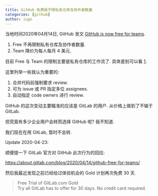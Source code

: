 ```yaml
---
title: GitHub 免费版不限私有仓库及协作者数量
categories: [github]
author: iugo
---
```


当地时间2020年04月14日, GitHub 发文 [GitHub is now free for teams][0].

1. Free 不再限制私有仓库及协作者数量.
2. Team 降价为每人每月 4 美元.

目前 Free 与 Team 的限制主要是私有仓库的工作流了. 具体差别可以看 [1].

这里列举一些我认为重要的:

1. 合并代码前强制要求 review.
2. 可为 issue 或 PR 指定多位 assignees.
3. 自动指定 code owners 进行 review.

GitHub 的这次变动主要瞄准的应该是 GitLab 的用户. 从价格上做到了不输于 GitLab.

但究竟有多少企业用户会转而选择 GitHub 呢? 我不知道.

我们现在在用 GitLab, 暂时不会转.

[0]: https://github.blog/2020-04-14-github-is-now-free-for-teams/
[1]: https://github.com/pricing

Update 2020-04-23:

顺便提一下 GitLab 官方对 GitHub 此次行为的回应:

<https://about.gitlab.com/blog/2020/04/14/github-free-for-teams/>

然后我最近发现之前已经给过体验机会的 Gold 计划再次免费 30 天.

> Free Trial of GitLab.com Gold  
> Try all GitLab has to offer for 30 days. No credit card required.
